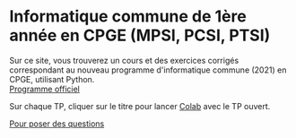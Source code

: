 # Informatique commune de 1ère année en CPGE (MPSI, PCSI, PTSI)

Sur ce site, vous trouverez un cours et des exercices corrigés correspondant au nouveau programme d'informatique commune (2021) en CPGE, utilisant Python.  
[Programme officiel](https://prepas.org/index.php?document=72)

Sur chaque TP, cliquer sur le titre pour lancer [Colab](https://colab.research.google.com/notebooks/basic_features_overview.ipynb#scrollTo=KR921S_OQSHG) avec le TP ouvert.

[Pour poser des questions](https://github.com/fortierq/itc1/discussions)

<script src="https://code.jquery.com/jquery-3.6.0.min.js"></script> 
<script> 
$(function(){
  $("#anim").load("./anim.html"); 
});
</script> 

 <div id="anim"></div>
